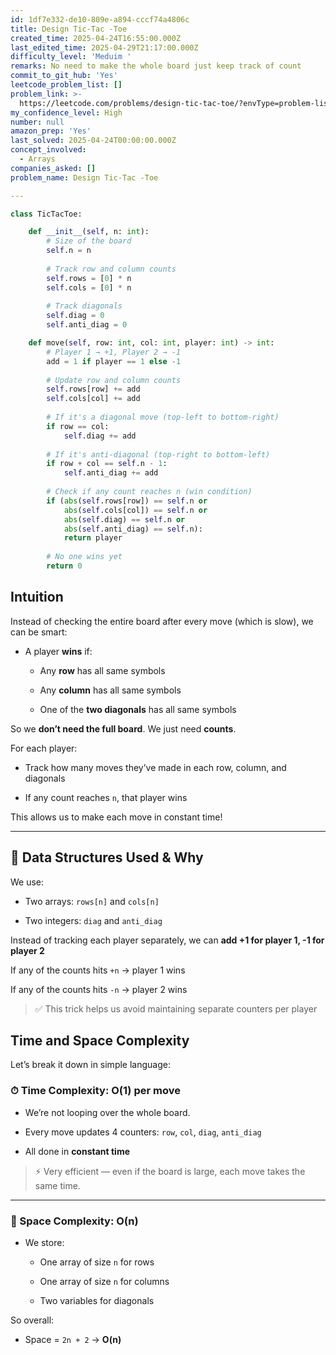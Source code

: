 ```yaml
---
id: 1df7e332-de10-809e-a894-cccf74a4806c
title: Design Tic-Tac -Toe
created_time: 2025-04-24T16:55:00.000Z
last_edited_time: 2025-04-29T21:17:00.000Z
difficulty_level: 'Meduim '
remarks: No need to make the whole board just keep track of count
commit_to_git_hub: 'Yes'
leetcode_problem_list: []
problem_link: >-
  https://leetcode.com/problems/design-tic-tac-toe/?envType=problem-list-v2&envId=7p5x763
my_confidence_level: High
number: null
amazon_prep: 'Yes'
last_solved: 2025-04-24T00:00:00.000Z
concept_involved:
  - Arrays
companies_asked: []
problem_name: Design Tic-Tac -Toe

---
```


```python
class TicTacToe:

    def __init__(self, n: int):
        # Size of the board
        self.n = n
        
        # Track row and column counts
        self.rows = [0] * n
        self.cols = [0] * n
        
        # Track diagonals
        self.diag = 0
        self.anti_diag = 0

    def move(self, row: int, col: int, player: int) -> int:
        # Player 1 → +1, Player 2 → -1
        add = 1 if player == 1 else -1
        
        # Update row and column counts
        self.rows[row] += add
        self.cols[col] += add
        
        # If it's a diagonal move (top-left to bottom-right)
        if row == col:
            self.diag += add
        
        # If it's anti-diagonal (top-right to bottom-left)
        if row + col == self.n - 1:
            self.anti_diag += add
        
        # Check if any count reaches n (win condition)
        if (abs(self.rows[row]) == self.n or
            abs(self.cols[col]) == self.n or
            abs(self.diag) == self.n or
            abs(self.anti_diag) == self.n):
            return player
        
        # No one wins yet
        return 0


```

## Intuition

Instead of checking the entire board after every move (which is slow), we can be smart:

*   A player **wins** if:

    *   Any **row** has all same symbols

    *   Any **column** has all same symbols

    *   One of the **two diagonals** has all same symbols

So we **don’t need the full board**. We just need **counts**.

For each player:

*   Track how many moves they’ve made in each row, column, and diagonals

*   If any count reaches `n`, that player wins

This allows us to make each move in constant time!

***

## 🔹 Data Structures Used & Why

We use:

*   Two arrays: `rows[n]` and `cols[n]`

*   Two integers: `diag` and `anti_diag`

Instead of tracking each player separately, we can **add +1 for player 1, -1 for player 2**

If any of the counts hits `+n` → player 1 wins

If any of the counts hits `-n` → player 2 wins

> ✅ This trick helps us avoid maintaining separate counters per player

## Time and Space Complexity

Let’s break it down in simple language:

### ⏱ Time Complexity: **O(1)** per move

*   We’re not looping over the whole board.

*   Every move updates 4 counters: `row`, `col`, `diag`, `anti_diag`

*   All done in **constant time**

> ⚡ Very efficient — even if the board is large, each move takes the same time.

***

### 💾 Space Complexity: **O(n)**

*   We store:

    *   One array of size `n` for rows

    *   One array of size `n` for columns

    *   Two variables for diagonals

So overall:

*   Space = `2n + 2` → **O(n)**
